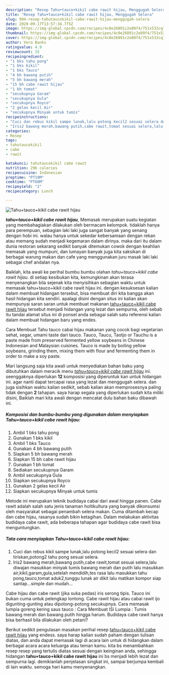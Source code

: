```yaml
---
description: "Resep Tahu+tauco+kikil cabe rawit hijau, Menggugah Selera"
title: "Resep Tahu+tauco+kikil cabe rawit hijau, Menggugah Selera"
slug: 994-resep-tahutaucokikil-cabe-rawit-hijau-menggugah-selera
date: 2020-09-17T13:57:34.775Z
image: https://img-global.cpcdn.com/recipes/4c0e26891c2e89f4/751x532cq70/tahutaucokikil-cabe-rawit-hijau-foto-resep-utama.jpg
thumbnail: https://img-global.cpcdn.com/recipes/4c0e26891c2e89f4/751x532cq70/tahutaucokikil-cabe-rawit-hijau-foto-resep-utama.jpg
cover: https://img-global.cpcdn.com/recipes/4c0e26891c2e89f4/751x532cq70/tahutaucokikil-cabe-rawit-hijau-foto-resep-utama.jpg
author: Vera Banks
ratingvalue: 4.9
reviewcount: 15
recipeingredient:
- "1 bks tahu pong"
- "1 bks kikil"
- "1 bks Tauco"
- "4 bh bawang putih"
- "5 bh bawang merah"
- "15 bh cabe rawit hijau"
- "1 bh tomat"
- "secukupnya Garam"
- "secukupnya Gula"
- "secukupnya Royco"
- "2 gelas kecil Air"
- "secukupnya Minyak untuk tumis"
recipeinstructions:
- "Cuci dan rebus kikil sampe lunak,lalu potong kecil2 sesuai selera dan tiriskan,potong2 tahu pong sesuai selera."
- "Iris2 bawang merah,bawang putih,cabe rawit,tomat sesuai selera,lalu diwajan masukkan minyak tumis bawang merah dan putih lalu masukkan air,kikil,garam,gula,setelah mendidih,tes rasa lalu masukkan tahu pong,tauco,tomat aduk2,tunggu lunak air dikit lalu matikan kompor siap santap...simple dan mudah..."
categories:
- Resep
tags:
- tahutaucokikil
- cabe
- rawit

katakunci: tahutaucokikil cabe rawit 
nutrition: 296 calories
recipecuisine: Indonesian
preptime: "PT19M"
cooktime: "PT60M"
recipeyield: "2"
recipecategory: Lunch

---
```



![Tahu+tauco+kikil cabe rawit hijau](https://img-global.cpcdn.com/recipes/4c0e26891c2e89f4/751x532cq70/tahutaucokikil-cabe-rawit-hijau-foto-resep-utama.jpg)

<b><i>tahu+tauco+kikil cabe rawit hijau</i></b>, Memasak merupakan suatu kegiatan yang membahagiakan dilakukan oleh bermacam kelompok. tidaklah hanya para perempuan, sebagian laki laki juga sangat banyak yang senang dengan hobi ini. walau hanya untuk sekedar kebersamaan dengan rekan atau memang sudah menjadi kegemaran dalam dirinya. maka dari itu dalam dunia restoran sekarang sedikit banyak ditemukan cowok dengan keahlian memasak yang mumpuni, dan lumayan banyak juga kita saksikan di berbagai warung makan dan cafe yang menggunakan juru masak laki laki sebagai chef andalan nya.

Baiklah, kita awali ke perihal bumbu bumbu olahan <i>tahu+tauco+kikil cabe rawit hijau</i>. di setiap kesibukan kita, kemungkinan akan terasa menyenangkan bila sejenak kita menyisihkan sebagian waktu untuk memasak tahu+tauco+kikil cabe rawit hijau ini. dengan kesuksesan kalian dalam membuat hidangan tersebut, bisa membuat diri kita bangga akan hasil hidangan kita sendiri. apalagi disini dengan situs ini kalian akan mempunyai saran saran untuk membuat makanan <u>tahu+tauco+kikil cabe rawit hijau</u> tersebut menjadi hidangan yang lezat dan sempurna, oleh sebab itu tandai alamat situs ini di ponsel anda sebagai salah satu referensi kalian dalam membuat hidangan baru yang endes.

Cara Membuat Tahu tauco cabai hijau makanan yang cocok bagi vegetarian sehat, segar, umami taste dari tauco. Tauco, Taucu, Taotjo or Tauchu is a paste made from preserved fermented yellow soybeans in Chinese Indonesian and Malaysian cuisines. Tauco is made by boiling yellow soybeans, grinding them, mixing them with flour and fermenting them in order to make a soy paste.


Mari langsung saja kita awali untuk menyediakan bahan baku yang dibutuhkan dalam meracik menu <u><i>tahu+tauco+kikil cabe rawit hijau</i></u> ini. seenggaknya diperlukan <b>12</b> komposisi yang diperuntuk kan untuk hidangan ini. agar nanti dapat tercapai rasa yang lezat dan menggugah selera. dan juga sisihkan waktu kalian sedikit, sebab kalian akan memprosesnya paling tidak dengan <b>2</b> tahapan. saya harap segala yang diperlukan sudah kita miliki disini, Baiklah mari kita awali dengan mencatat dulu bahan baku dibawah ini.

<!--inarticleads1-->

##### Komposisi dan bumbu-bumbu yang digunakan dalam menyiapkan Tahu+tauco+kikil cabe rawit hijau:

1. Ambil 1 bks tahu pong
1. Gunakan 1 bks kikil
1. Ambil 1 bks Tauco
1. Gunakan 4 bh bawang putih
1. Siapkan 5 bh bawang merah
1. Siapkan 15 bh cabe rawit hijau
1. Gunakan 1 bh tomat
1. Sediakan secukupnya Garam
1. Ambil secukupnya Gula
1. Siapkan secukupnya Royco
1. Gunakan 2 gelas kecil Air
1. Siapkan secukupnya Minyak untuk tumis


Metode ini merupakan teknik budidaya cabai dari awal hingga panen. Cabe rawit adalah salah satu jenis tanaman holtikultura yang banyak dikonsumsi oleh masyarakat sebagai penambah selera makan. Cuma ditambah kecap dan cabe hijau, rasanya sudah bikin ketagihan. Dalam melakukan aktivitas budidaya cabe rawit, ada beberapa tahapan agar budidaya cabe rawit bisa menguntungkan. 

<!--inarticleads2-->

##### Tata cara menyiapkan Tahu+tauco+kikil cabe rawit hijau:

1. Cuci dan rebus kikil sampe lunak,lalu potong kecil2 sesuai selera dan tiriskan,potong2 tahu pong sesuai selera.
1. Iris2 bawang merah,bawang putih,cabe rawit,tomat sesuai selera,lalu diwajan masukkan minyak tumis bawang merah dan putih lalu masukkan air,kikil,garam,gula,setelah mendidih,tes rasa lalu masukkan tahu pong,tauco,tomat aduk2,tunggu lunak air dikit lalu matikan kompor siap santap...simple dan mudah...


Cabe hijau dan cabe rawit (jika suka pedas) iris serong tipis. Tauco ini bukan cuma untuk pelengkap lontong. Cabe rawit hijau atau cabai rawit ijo digunting-gunting atau dipotong-potong secukupnya. Cara memasak lumpia goreng kering saus tauco : Cara Membuat ISi Lumpia : Tumis bawang merah dan bawang putih hingga harum. Budidaya cabe rawit hanya bisa berhasil bila dilakukan oleh petani? 

Berikut sedikit pengulasan masakan perihal resep <u>tahu+tauco+kikil cabe rawit hijau</u> yang endess. saya harap kalian sudah paham dengan tulisan diatas, dan anda dapat memasak lagi di acara lain untuk di hidangkan dalam berbagai acara acara keluarga atau teman kamu. kita bs menambahkan resep resep yang tertulis diatas sesuai dengan keinginan anda, sehingga hidangan <b>tahu+tauco+kikil cabe rawit hijau</b> ini bs menjadi lebih lezat dan sempurna lagi. demikianlah penjelasan singkat ini, sampai berjumpa kembali di lain waktu. semoga hari kamu menyenangkan.
